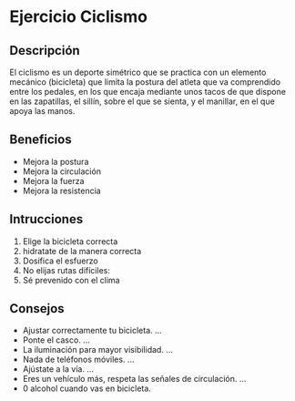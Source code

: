 # Ejercicio Ciclismo

## Descripción
El ciclismo es un deporte simétrico que se practica con un elemento mecánico (bicicleta) que limita la postura del atleta que va comprendido entre los pedales, en los que encaja mediante unos tacos de que dispone en las zapatillas, el sillín, sobre el que se sienta, y el manillar, en el que apoya las manos.

## Beneficios
- Mejora la postura
- Mejora la circulación
- Mejora la fuerza
- Mejora la resistencia

## Intrucciones
1. Elige la bicicleta correcta
2. hidratate de la manera correcta
3. Dosifica el esfuerzo
4. No elijas rutas difíciles: 
5. Sé prevenido con el clima

## Consejos
- Ajustar correctamente tu bicicleta. ...
- Ponte el casco. ...
- La iluminación para mayor visibilidad. ...
- Nada de teléfonos móviles. ...
- Ajústate a la vía. ...
- Eres un vehículo más, respeta las señales de circulación. ...
- 0 alcohol cuando vas en bicicleta.